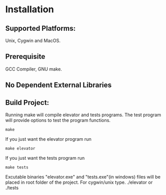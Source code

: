# Installation

## Supported Platforms:

Unix, Cygwin and MacOS.

## Prerequisite

GCC Compiler, GNU make.

## No Dependent External Libraries

## Build Project:

Running make will compile elevator and tests programs. The test program will provide options to test the program functions.

```
make
```

If you just want the elevator program run

```
make elevator
```

If you just want the tests program run

```
make tests
```

Excutable binaries "elevator.exe" and "tests.exe"(in windows) files will be placed in root folder of the project. For cygwin/unix type. ./elevator or ./tests
